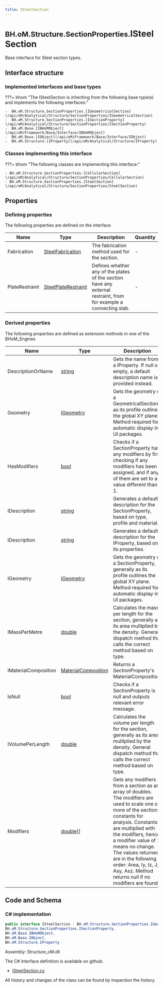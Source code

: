 ```yaml
---
title: ISteelSection
---
```


# <small>BH.oM.Structure.SectionProperties.</small>**ISteelSection**

Base interface for Steel section types.

## Interface structure

### Implemented interfaces and base types

???+ bhom "The ISteelSection is inheriting from the following base type(s) and implements the following interfaces:"

    -  BH.oM.Structure.SectionProperties.[IGeometricalSection](/api/oM/Analytical/Structure/SectionProperties/IGeometricalSection)
    -  BH.oM.Structure.SectionProperties.[ISectionProperty](/api/oM/Analytical/Structure/SectionProperties/ISectionProperty)
    -  BH.oM.Base.[IBHoMObject](/api/oM/Framework/Base/Interface/IBHoMObject)
    -  BH.oM.Base.[IObject](/api/oM/Framework/Base/Interface/IObject)
    -  BH.oM.Structure.[IProperty](/api/oM/Analytical/Structure/IProperty)


### Classes implementing this interface

???+ bhom "The following classes are implementing this interface:"

    - BH.oM.Structure.SectionProperties.[CellularSection](/api/oM/Analytical/Structure/SectionProperties/CellularSection)
    - BH.oM.Structure.SectionProperties.[SteelSection](/api/oM/Analytical/Structure/SectionProperties/SteelSection)


## Properties



### Defining properties

The following properties are defined on the interface

| Name             | Type             | Description      | Quantity         |
|------------------|------------------|------------------|------------------|
| Fabrication | [SteelFabrication](/api/oM/Analytical/Structure/SectionProperties/Enums/SteelFabrication) | The fabrication method used for the section. | - |
| PlateRestraint | [SteelPlateRestraint](/api/oM/Analytical/Structure/SectionProperties/Enums/SteelPlateRestraint) | Defines whether any of the plates of the section have any external restraint, from for example a connecting slab. | - |


### Derived properties

The following properties are defined as extension methods in one of the BHoM_Engines

| Name             | Type             | Description      | Quantity         | Engine           |
|------------------|------------------|------------------|------------------|------------------|
| DescriptionOrName | [string](https://learn.microsoft.com/en-us/dotnet/api/System.String?view=netstandard-2.0) | Gets the name from a IProperty. If null or empty, a default description name is provided instead. | - | Structure_Engine |
| Geometry | [IGeometry](/api/oM/Dimensional/Geometry/Interface/IGeometry) | Gets the geometry of a GeometricalSection as its profile outlines the global XY plane. Method required for automatic display in UI packages. | - | Structure_Engine |
| HasModifiers | [bool](https://learn.microsoft.com/en-us/dotnet/api/System.Boolean?view=netstandard-2.0) | Checks if a SectionProperty has any modifiers by first checking if any modifiers has been assigned, and if any of them are set to a value different than 1. | - | Structure_Engine |
| IDescription | [string](https://learn.microsoft.com/en-us/dotnet/api/System.String?view=netstandard-2.0) | Generates a default description for the SectionProperty, based on type, profile and material. | - | Structure_Engine |
| IDescription | [string](https://learn.microsoft.com/en-us/dotnet/api/System.String?view=netstandard-2.0) | Generates a default description for the IProperty, based on its properties. | - | Structure_Engine |
| IGeometry | [IGeometry](/api/oM/Dimensional/Geometry/Interface/IGeometry) | Gets the geometry of a SectionProperty, generally as its profile outlines the global XY plane. Method required for automatic display in UI packages. | - | Structure_Engine |
| IMassPerMetre | [double](https://learn.microsoft.com/en-us/dotnet/api/System.Double?view=netstandard-2.0) | Calculates the mass per length for the section, generally as its area mulitplied by the density. General dispatch method that calls the correct method based on type. | [MassPerUnitLength](/api/oM/Dimensional/Quantities/Attributes/MassPerUnitLength) [kg/m] | Structure_Engine |
| IMaterialComposition | [MaterialComposition](/api/oM/Physical/Physical/Materials/MaterialComposition) | Returns a SectionProperty's MaterialComposition. | - | Structure_Engine |
| IsNull | [bool](https://learn.microsoft.com/en-us/dotnet/api/System.Boolean?view=netstandard-2.0) | Checks if a SectionProperty is null and outputs relevant error message. | - | Structure_Engine |
| IVolumePerLength | [double](https://learn.microsoft.com/en-us/dotnet/api/System.Double?view=netstandard-2.0) | Calculates the volume per length for the section, generally as its area mulitplied by the density. General dispatch method that calls the correct method based on type. | [MassPerUnitLength](/api/oM/Dimensional/Quantities/Attributes/MassPerUnitLength) [kg/m] | Structure_Engine |
| Modifiers | [double](https://learn.microsoft.com/en-us/dotnet/api/System.Double?view=netstandard-2.0)[] | Gets any modifiers from a section as an array of doubles. The modifiers are used to scale one or more of the section constants for analysis.  Constants are multiplied with the modifiers, hence a modifier value of 1 means no change. <br>The values returned are in the following order: Area, Iy, Iz, J, Asy, Asz. Method returns null if no modifiers are found. | - | Structure_Engine |


## Code and Schema

### C# implementation

``` C# title="C#"
public interface ISteelSection : BH.oM.Structure.SectionProperties.IGeometricalSection,
BH.oM.Structure.SectionProperties.ISectionProperty,
BH.oM.Base.IBHoMObject,
BH.oM.Base.IObject,
BH.oM.Structure.IProperty
```

Assembly: Structure_oM.dll

The C# interface definition is available on github:

- [ISteelSection.cs](https://github.com/BHoM/BHoM/blob/develop/Structure_oM/SectionProperties\ISteelSection.cs)

All history and changes of the class can be found by inspection the history.
